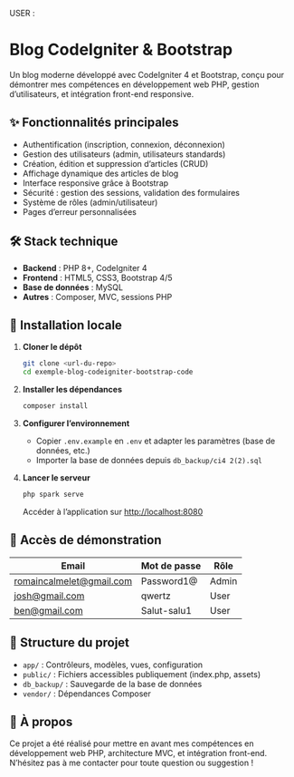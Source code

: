 USER :
# Blog CodeIgniter & Bootstrap

Un blog moderne développé avec CodeIgniter 4 et Bootstrap, conçu pour démontrer mes compétences en développement web PHP, gestion d’utilisateurs, et intégration front-end responsive.

## ✨ Fonctionnalités principales

- Authentification (inscription, connexion, déconnexion)
- Gestion des utilisateurs (admin, utilisateurs standards)
- Création, édition et suppression d’articles (CRUD)
- Affichage dynamique des articles de blog
- Interface responsive grâce à Bootstrap
- Sécurité : gestion des sessions, validation des formulaires
- Système de rôles (admin/utilisateur)
- Pages d’erreur personnalisées

## 🛠️ Stack technique

- **Backend** : PHP 8+, CodeIgniter 4
- **Frontend** : HTML5, CSS3, Bootstrap 4/5
- **Base de données** : MySQL
- **Autres** : Composer, MVC, sessions PHP

## 🚀 Installation locale

1. **Cloner le dépôt**
	```bash
	git clone <url-du-repo>
	cd exemple-blog-codeigniter-bootstrap-code
	```

2. **Installer les dépendances**
	```bash
	composer install
	```

3. **Configurer l’environnement**
	- Copier `.env.example` en `.env` et adapter les paramètres (base de données, etc.)
	- Importer la base de données depuis `db_backup/ci4 2(2).sql`

4. **Lancer le serveur**
	```bash
	php spark serve
	```
	Accéder à l’application sur [http://localhost:8080](http://localhost:8080)

## 👤 Accès de démonstration

| Email                    | Mot de passe | Rôle   |
|--------------------------|--------------|--------|
| romaincalmelet@gmail.com | Password1@   | Admin  |
| josh@gmail.com           | qwertz       | User   |
| ben@gmail.com            | Salut-salu1  | User   |


## 📂 Structure du projet

- `app/` : Contrôleurs, modèles, vues, configuration
- `public/` : Fichiers accessibles publiquement (index.php, assets)
- `db_backup/` : Sauvegarde de la base de données
- `vendor/` : Dépendances Composer

## 📝 À propos

Ce projet a été réalisé pour mettre en avant mes compétences en développement web PHP, architecture MVC, et intégration front-end. N’hésitez pas à me contacter pour toute question ou suggestion !